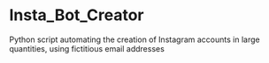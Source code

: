 # Insta_Bot_Creator
Python script automating the creation of Instagram accounts in large quantities, using fictitious email addresses
